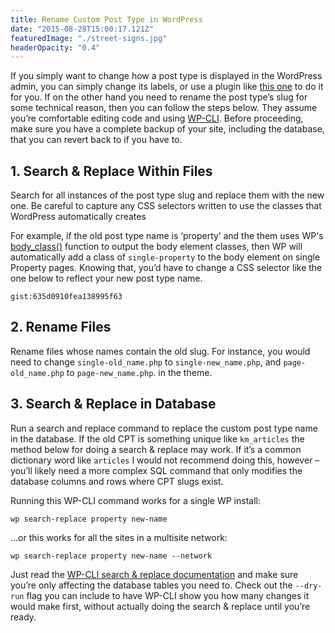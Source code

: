 ```yaml
---
title: Rename Custom Post Type in WordPress
date: "2015-08-28T15:00:17.121Z"
featuredImage: "./street-signs.jpg"
headerOpacity: "0.4"
---
```


If you simply want to change how a post type is displayed in the WordPress admin, you can simply change its labels, or use a plugin like [this one](https://wordpress.org/plugins/cpt-editor/) to do it for you. If on the other hand you need to rename the post type’s slug for some technical reason, then you can follow the steps below. They assume you’re comfortable editing code and using [WP-CLI](http://wp-cli.org/). Before proceeding, make sure you have a complete backup of your site, including the database, that you can revert back to if you have to.

## 1. Search & Replace Within Files

Search for all instances of the post type slug and replace them with the new one. Be careful to capture any CSS selectors written to use the classes that WordPress automatically creates

For example, if the old post type name is ‘property’ and the them uses WP's [body_class()](https://developer.wordpress.org/reference/functions/body_class/) function to output the body element classes, then WP will automatically add a class of `single-property` to the body element on single Property pages. Knowing that, you’d have to change a CSS selector like the one below to reflect your new post type name.

`gist:635d0910fea138995f63`

## 2. Rename Files

Rename files whose names contain the old slug. For instance, you would need to change `single-old_name.php` to `single-new_name.php`, and `page-old_name.php` to `page-new_name.php`. in the theme.

## 3. Search & Replace in Database

Run a search and replace command to replace the custom post type name in the database. If the old CPT is something unique like `km_articles` the method below for doing a search & replace may work. If it’s a common dictionary word like `articles` I would not recommend doing this, however – you’ll likely need a more complex SQL command that only modifies the database columns and rows where CPT slugs exist.

Running this WP-CLI command works for a single WP install:

`wp search-replace property new-name`

…or this works for all the sites in a multisite network:

`wp search-replace property new-name --network`

Just read the [WP-CLI search & replace documentation](https://developer.wordpress.org/cli/commands/search-replace/) and make sure you’re only affecting the database tables you need to. Check out the `--dry-run` flag you can include to have WP-CLI show you how many changes it would make first, without actually doing the search & replace until you’re ready.